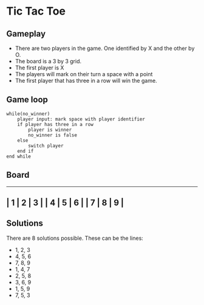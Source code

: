 # Tic Tac Toe

## Gameplay

- There are two players in the game. One identified by X and the other by O.
- The board is a 3 by 3 grid.
- The first player is X
- The players will mark on their turn a space with a point
- The first player that has three in a row will win the game.

## Game loop

```
while(no_winner)
    player input: mark space with player identifier
    if player has three in a row
        player is winner
        no_winner is false
    else
        switch player
    end if
end while
```

## Board

-------------
| 1 | 2 | 3 |
| 4 | 5 | 6 |
| 7 | 8 | 9 | 
-------------

## Solutions

There are 8 solutions possible. These can be the lines:

- 1, 2, 3
- 4, 5, 6
- 7, 8, 9
- 1, 4, 7
- 2, 5, 8
- 3, 6, 9
- 1, 5, 9
- 7, 5, 3
